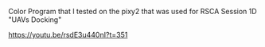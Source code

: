 Color Program that I tested on the pixy2 that was used for RSCA Session 1D "UAVs Docking"

https://youtu.be/rsdE3u440nI?t=351
